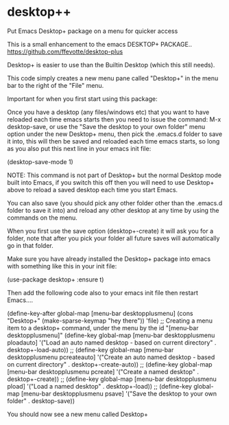 # desktop++
Put Emacs Desktop+ package on a menu for quicker access

This is a small enhancement to the emacs DESKTOP+ PACKAGE.. https://github.com/ffevotte/desktop-plus

Desktop+ is easier to use than the Builtin Desktop (which this still needs).

This code simply creates a new menu pane called "Desktop+" in the menu bar to the right of the "File" menu.

Important for when you first start using this package:

Once you have a desktop (any files/windows etc) that you want to have reloaded each time emacs starts then you need to issue the command: M-x desktop-save, or use the "Save the desktop to your own folder" menu option under the new Desktop+ menu, then pick the .emacs.d folder to save it into, this will then be saved and reloaded each time emacs starts, so long as you also put this next line in your emacs init file:

(desktop-save-mode 1)

NOTE: This command is not part of Desktop+ but the normal Desktop mode built into Emacs, if you switch this off then you will need to use Desktop+ above to reload a saved desktop each time you start Emacs.

You can also save (you should pick any other folder other than the .emacs.d folder to save it into) and reload any other desktop at any time by using the commands on the menu.

When you first use the save option (desktop+-create) it will ask you for a folder, note that after you pick your folder all future saves will automatically go in that folder.


Make sure you have already installed the Desktop+ package into emacs with something like this in your init file:

(use-package desktop+
    :ensure t)
    
Then add the following code also to your emacs init file then restart Emacs....

(define-key-after
  global-map
  [menu-bar desktopplusmenu]
  (cons "Desktop+" (make-sparse-keymap "hey there"))
  'file)
;; Creating a menu item to a desktop+ command, under the menu by the id "[menu-bar desktopplusmenu]"
(define-key
  global-map
  [menu-bar desktopplusmenu ploadauto]
  '("Load an auto named desktop - based on current directory" . desktop+-load-auto))
;;
(define-key
  global-map
  [menu-bar desktopplusmenu pcreateauto]
  '("Create an auto named desktop - based on current directory" . desktop+-create-auto))
;;
(define-key
  global-map
  [menu-bar desktopplusmenu pcreate]
  '("Create a named desktop" . desktop+-create))
;;
(define-key
  global-map
  [menu-bar desktopplusmenu pload]
  '("Load a named desktop" . desktop+-load))
;; 
(define-key
  global-map
  [menu-bar desktopplusmenu psave]
  '("Save the desktop to your own folder" . desktop-save))
  
 
 You should now see a new menu called Desktop+
